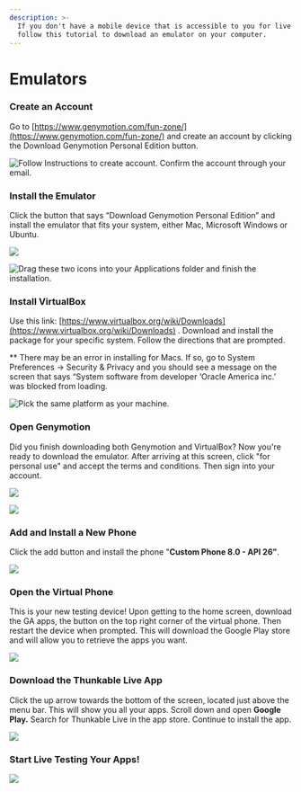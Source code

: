```yaml
---
description: >-
  If you don't have a mobile device that is accessible to you for live testing,
  follow this tutorial to download an emulator on your computer.
---
```


# Emulators

### Create an Account

Go to [https://www.genymotion.com/fun-zone/](https://www.genymotion.com/fun-zone/) and create an account by clicking the Download Genymotion Personal Edition button.   

![Follow Instructions to create account. Confirm the account through your email. ](../../.gitbook/assets/pic-1.png)

### Install the Emulator 

Click the button that says “Download Genymotion Personal Edition” and install the emulator that fits your system, either Mac, Microsoft Windows or Ubuntu. 

![](../../.gitbook/assets/pic-3.png)

![Drag these two icons into your Applications folder and finish the installation.](../../.gitbook/assets/pic-4.png)

### Install VirtualBox

 Use this link: [https://www.virtualbox.org/wiki/Downloads](https://www.virtualbox.org/wiki/Downloads) . Download and install the package for your specific system. Follow the directions that are prompted.

\*\* There may be an error in installing for Macs. If so, go to System Preferences → Security & Privacy and you should see a message on the screen that says “System software from developer ‘Oracle America inc.’ was blocked from loading.

![Pick the same platform as your machine. ](../../.gitbook/assets/pic-5.png)

### Open Genymotion

Did you finish downloading both Genymotion and VirtualBox? Now you're ready to download the emulator. After arriving at this screen, click "for personal use" and accept the terms and conditions. Then sign into your account.

![](../../.gitbook/assets/pic-7.png)

![](../../.gitbook/assets/pic-8.png)

### Add and Install a New Phone 

Click the add button and install the phone "**Custom Phone 8.0 - API 26"**. 

![](../../.gitbook/assets/pic-9.png)

###  Open the Virtual Phone 

This is your new testing device! Upon getting to the home screen, download the GA apps, the button on the top right corner of the virtual phone. Then restart the device when prompted.  This will download the Google Play store and will allow you to retrieve the apps you want. 

![](../../.gitbook/assets/group-3.png)

### Download the Thunkable Live App 

Click the up arrow towards the bottom of the screen, located just above the menu bar. This will show you all your apps. Scroll down and open **Google Play.** Search for Thunkable Live in the app store. Continue to install the app. 

 

![](../../.gitbook/assets/group-2-1.png)

### Start Live Testing Your Apps! 

![](../../.gitbook/assets/group-4.png)



